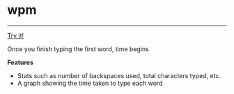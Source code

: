 # wpm
---

[Try it!](http://mattdaly.xyz/wpm)

Once you finish typing the first word, time begins

**Features**
- Stats such as number of backspaces used, total characters typed, etc.
- A graph showing the time taken to type each word
